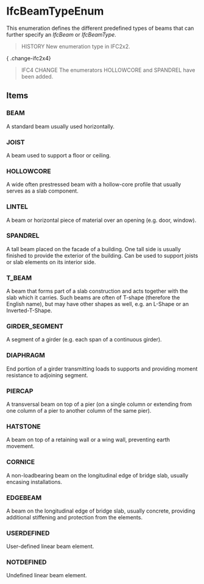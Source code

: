 # IfcBeamTypeEnum

This enumeration defines the different predefined types of beams that can further specify an _IfcBeam_ or _IfcBeamType_.
<!-- end of short definition -->


> HISTORY New enumeration type in IFC2x2.

{ .change-ifc2x4}
> IFC4 CHANGE The enumerators HOLLOWCORE and SPANDREL have been added.

## Items

### BEAM
A standard beam usually used horizontally.

### JOIST
A beam used to support a floor or ceiling.

### HOLLOWCORE
A wide often prestressed beam with a hollow-core profile that usually serves as a slab component.

### LINTEL
A beam or horizontal piece of material over an opening (e.g. door, window).

### SPANDREL
A tall beam placed on the facade of a building. One tall side is usually finished to provide the exterior of the building. Can be used to support joists or slab elements on its interior side.

### T_BEAM
A beam that forms part of a slab construction and acts together with the slab which it carries. Such beams are often of T-shape (therefore the English name), but may have other shapes as well, e.g. an L-Shape or an Inverted-T-Shape.

### GIRDER_SEGMENT
A segment of a girder (e.g. each span of a continuous girder).

### DIAPHRAGM
End portion of a girder transmitting loads to supports and providing moment resistance to adjoining segment.

### PIERCAP
A transversal beam on top of a pier (on a single column or extending from one column of a pier to another column of the same pier).

### HATSTONE
A beam on top of a retaining wall or a wing wall, preventing earth movement.

### CORNICE
A non-loadbearing beam on the longitudinal edge of bridge slab, usually encasing installations.

### EDGEBEAM
A beam on the longitudinal edge of bridge slab, usually concrete, providing additional stiffening and protection from the elements.

### USERDEFINED
User-defined linear beam element.

### NOTDEFINED
Undefined linear beam element.
